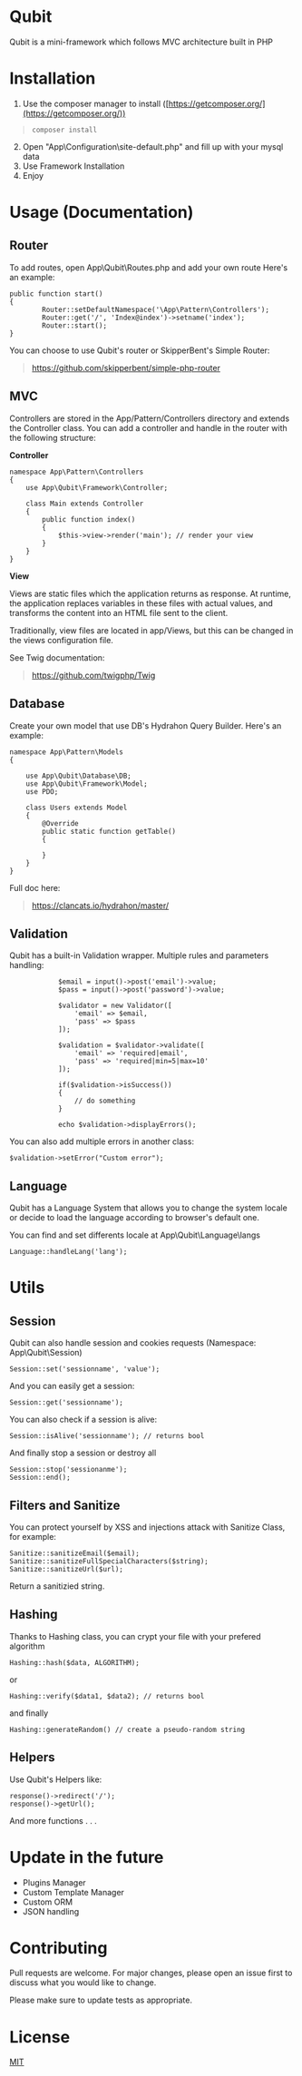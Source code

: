 
# Qubit
Qubit is a mini-framework which follows MVC architecture built in PHP
# Installation
1. Use the composer manager to install ([https://getcomposer.org/](https://getcomposer.org/))

 > `composer install`

2. Open "App\Configuration\site-default.php" and fill up with your mysql data
3. Use Framework Installation
4. Enjoy


# Usage (Documentation)

## Router

To add routes, open App\Qubit\Routes.php and add your own route
Here's an example: 

    public function start()
    {
            Router::setDefaultNamespace('\App\Pattern\Controllers');
            Router::get('/', 'Index@index')->setname('index'); 
            Router::start();
    }
You can choose to use Qubit's router or SkipperBent's Simple Router:

> https://github.com/skipperbent/simple-php-router

## MVC

Controllers are stored in the App/Pattern/Controllers directory and extends the Controller class.
You can add a controller and handle in the router with the following structure:

**Controller**

    namespace App\Pattern\Controllers
	{
	    use App\Qubit\Framework\Controller;

	    class Main extends Controller
	    {
	        public function index()
	        {
	            $this->view->render('main'); // render your view
	        }
	    }
	}

**View**

Views are static files which the application returns as response. At runtime, the application replaces variables in these files with actual values, and transforms the content into an HTML file sent to the client.

Traditionally, view files are located in app/Views, but this can be changed in the views configuration file.

 See Twig documentation: 
 

> https://github.com/twigphp/Twig

## Database
Create your own model that use DB's Hydrahon Query Builder. Here's an example:

    namespace App\Pattern\Models
	{

	    use App\Qubit\Database\DB;
	    use App\Qubit\Framework\Model;
	    use PDO;
	    
	    class Users extends Model
	    {
		    @Override
	        public static function getTable()
	        {
				
	        }
	    }
	}	

Full doc here:

> https://clancats.io/hydrahon/master/

## Validation

Qubit has a built-in Validation wrapper. Multiple rules and parameters handling:

			    $email = input()->post('email')->value;
                $pass = input()->post('password')->value;

                $validator = new Validator([
                    'email' => $email,
                    'pass' => $pass
                ]);

                $validation = $validator->validate([
                    'email' => 'required|email',
                    'pass' => 'required|min=5|max=10'
                ]);

                if($validation->isSuccess())
                {
                    // do something
                }

                echo $validation->displayErrors();

You can also add multiple errors in another class:

    $validation->setError("Custom error");

## Language

Qubit has a Language System that allows you to change the system locale or decide to load the language according to browser's default one.

 You can find and set differents locale at App\Qubit\Language\langs

    Language::handleLang('lang');

# Utils
## Session
Qubit can also handle session and cookies requests (Namespace: App\Qubit\Session)

    Session::set('sessionname', 'value');

And you can easily get a session:
 

    Session::get('sessionname');

You can also check if a session is alive:

    Session::isAlive('sessionname'); // returns bool 

And finally stop a session or destroy all

    Session::stop('sessionanme');
    Session::end();

## Filters and Sanitize

You can protect yourself by XSS and injections attack with Sanitize Class, for example:

    Sanitize::sanitizeEmail($email);
    Sanitize::sanitizeFullSpecialCharacters($string);
    Sanitize::sanitizeUrl($url);
Return a sanitizied string.

## Hashing

Thanks to Hashing class, you can crypt your file with your prefered algorithm

    Hashing::hash($data, ALGORITHM);
or

    Hashing::verify($data1, $data2); // returns bool
and finally

    Hashing::generateRandom() // create a pseudo-random string

##  Helpers
 Use Qubit's Helpers like:
 

    response()->redirect('/');
    response()->getUrl();

And more functions . . . 

# Update in the future
- Plugins Manager
- Custom Template Manager
- Custom ORM
-  JSON handling

# Contributing
Pull requests are welcome. For major changes, please open an issue first to discuss what you would like to change.

Please make sure to update tests as appropriate.

# License    
[MIT](https://choosealicense.com/licenses/mit/)
